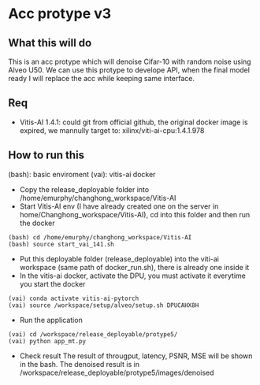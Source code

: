 # Acc protype v3
## What this will do
This is an acc protype which will denoise Cifar-10 with random noise using Alveo U50.
We can use this protype to develope API, when the final model ready I will replace the acc while keeping same interface.
## Req
- Vitis-AI 1.4.1: could git from official github, the original docker image is expired, we mannully target to: xilinx/viti-ai-cpu:1.4.1.978
## How to run this
(bash): basic enviroment
(vai): vitis-ai docker
- Copy the release_deployable folder into /home/emurphy/changhong_workspace/Vitis-AI
- Start Vitis-AI env (I have already created one on the server in home/Changhong_workspace/Vitis-AI), cd into this folder and then run the docker
```shell
(bash) cd /home/emurphy/changhong_workspace/Vitis-AI
(bash) source start_vai_141.sh
```
- Put this deployable folder (release_deployable) into the viti-ai workspace (same path of docker_run.sh), there is already one inside it
- In the vitis-ai docker, activate the DPU, you must activate it everytime you start the docker 
```shell
(vai) conda activate vitis-ai-pytorch
(vai) source /workspace/setup/alveo/setup.sh DPUCAHX8H
```
- Run the application
```shell
(vai) cd /workspace/release_deployable/protype5/
(vai) python app_mt.py
```

- Check result
The result of througput, latency, PSNR, MSE will be shown in the bash.
The denoised result is in /workspace/release_deployable/protype5/images/denoised
